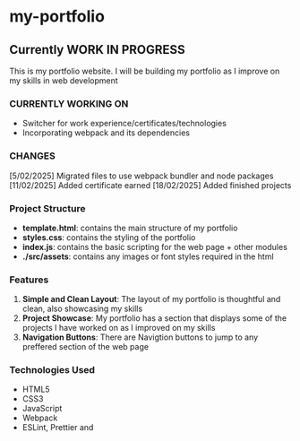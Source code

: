 # my-portfolio

## Currently WORK IN PROGRESS

This is my portfolio website.
I will be building my portfolio as I improve on my skills in web development

### CURRENTLY WORKING ON

- Switcher for work experience/certificates/technologies
- Incorporating webpack and its dependencies

### CHANGES

[5/02/2025] Migrated files to use webpack bundler and node packages
[11/02/2025] Added certificate earned
[18/02/2025] Added finished projects

### Project Structure

- **template.html**: contains the main structure of my portfolio
- **styles.css**: contains the styling of the portfolio
- **index.js**: contains the basic scripting for the web page + other modules
- **./src/assets**: contains any images or font styles required in the html

### Features

1. **Simple and Clean Layout**: The layout of my portfolio is thoughtful and clean, also showcasing my skills
2. **Project Showcase**: My portfolio has a section that displays some of the projects I have worked on as I improved on my skills
3. **Navigation Buttons**: There are Navigtion buttons to jump to any preffered section of the web page

### Technologies Used

- HTML5
- CSS3
- JavaScript
- Webpack
- ESLint, Prettier and
